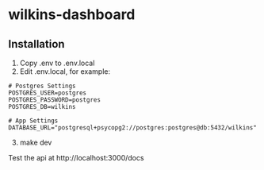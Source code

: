 # wilkins-dashboard

## Installation

1. Copy .env to .env.local
2. Edit .env.local, for example:
```
# Postgres Settings
POSTGRES_USER=postgres
POSTGRES_PASSWORD=postgres
POSTGRES_DB=wilkins

# App Settings
DATABASE_URL="postgresql+psycopg2://postgres:postgres@db:5432/wilkins"
``` 
3. make dev

Test the api at http://localhost:3000/docs